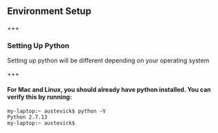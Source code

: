 ## Environment Setup
+++
### Setting Up Python
Setting up python will be different depending on your operating system

+++
#### For Mac and Linux, you should already have python installed. You can verify this by running:
```
my-laptop:~ austevick$ python -V
Python 2.7.13
my-laptop:~ austevick$
```
